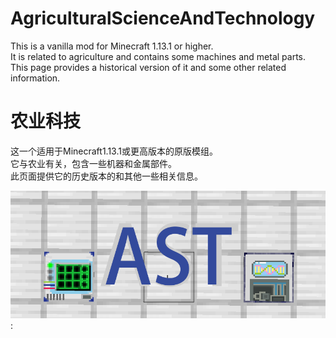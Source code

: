 # AgriculturalScienceAndTechnology
This is a vanilla mod for Minecraft 1.13.1 or higher.\
It is related to agriculture and contains some machines and metal parts.\
This page provides a historical version of it and some other related information.

# 农业科技
这一个适用于Minecraft1.13.1或更高版本的原版模组。\
它与农业有关，包含一些机器和金属部件。\
此页面提供它的历史版本的和其他一些相关信息。

![ast](https://github.com/TurnipRadish/AgriculturalScienceAndTechnology/blob/master/ast.png):
